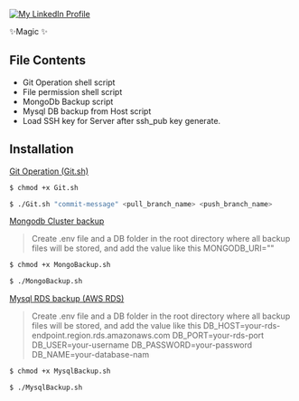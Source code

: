 <!-- # File Setup -->

<!-- [![N|Solid](https://cldup.com/dTxpPi9lDf.thumb.png)](https://nodesource.com/products/nsolid) -->

[![My LinkedIn Profile](https://media.licdn.com/dms/image/C5603AQEC8ch_Z-bmpg/profile-displayphoto-shrink_200_200/0/1589660737782?e=2147483647&v=beta&t=bkzNsi69jrmxF804_L0f7GsGYKj8_BP_mDu4pF9wg20)](https://in.linkedin.com/in/sagnik-dey-483423a9)

 ✨Magic ✨

## File Contents 

- Git Operation shell script
- File permission shell script
- MongoDb Backup script
- Mysql DB backup from Host script
- Load SSH key for Server after ssh_pub key generate.


## Installation

[Git Operation (Git.sh)](https://github.com)

```sh
$ chmod +x Git.sh
```

```sh
$ ./Git.sh "commit-message" <pull_branch_name> <push_branch_name>
```

[Mongodb Cluster backup](https://www.mongodb.com/cloud/atlas/register)
> Create .env file and a DB folder in the root directory where all backup files will be stored, and add the value like this MONGODB_URI=""
```sh
$ chmod +x MongoBackup.sh
```
```sh
$ ./MongoBackup.sh
```
[Mysql RDS backup (AWS RDS)](https://aws.amazon.com/free/database/?gclid=Cj0KCQiA5rGuBhCnARIsAN11vgS3_Cg_4Rkay0s8YevvXhPwc5pDA_p16aTlJ-a0R4h-E6mmbmc0WigaApJrEALw_wcB&trk=a049d6a3-611f-4ee9-9d3b-e88a4b66272f&sc_channel=ps&ef_id=Cj0KCQiA5rGuBhCnARIsAN11vgS3_Cg_4Rkay0s8YevvXhPwc5pDA_p16aTlJ-a0R4h-E6mmbmc0WigaApJrEALw_wcB:G:s&s_kwcid=AL!4422!3!659622174426!e!!g!!amazon%20mysql%20rds!11542049405!107751951770)

> Create .env file and a DB folder in the root directory where all backup files will be stored, and add the value like this
> DB_HOST=your-rds-endpoint.region.rds.amazonaws.com
> DB_PORT=your-rds-port
> DB_USER=your-username
> DB_PASSWORD=your-password
> DB_NAME=your-database-nam

```sh
$ chmod +x MysqlBackup.sh
```
```sh
$ ./MysqlBackup.sh
```



